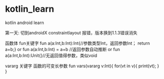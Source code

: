 # kotlin_learn
kotlin android learn

第一天:
切到androidX
constraintlayout 报错，版本换到1.1.3错误消失


函数体 fun关键字
fun a(a:Int,b:Int):Int{//参数类型Int，返回参数Int；
return a+b;}
or
fun a(a:Int,b:Int) = a+b //返回参数自动推断
or
fun a(a:Int,b:Int):Unit{}//无返回值得参数，类似void

vararg 关键字
函数的可变长参数
fun vars(vararg v:Int){
for(vt in v){
print(vt);
}
}



